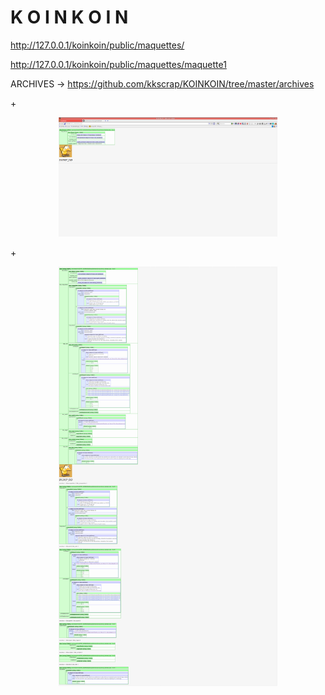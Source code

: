 <h1>K O I N K O I N</h1>

http://127.0.0.1/koinkoin/public/maquettes/

http://127.0.0.1/koinkoin/public/maquettes/maquette1

ARCHIVES -> 
https://github.com/kkscrap/KOINKOIN/tree/master/archives

+<p align="center"><img src="https://github.com/kkscrap/KOINKOIN/blob/master/archives/20170804_screenshot.png" width="350"/></p>

+<p align="center"><img src="https://github.com/kkscrap/KOINKOIN/blob/master/archives/20170803_koinkoin_screenshot_avec_resultat_xpath.jpg" width="350"/></p>
